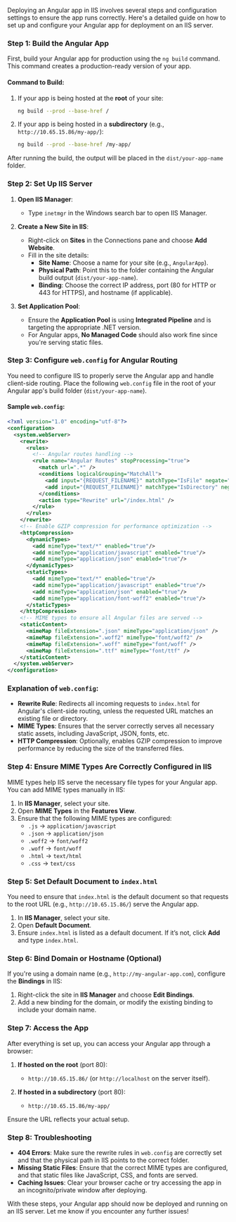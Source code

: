 Deploying an Angular app in IIS involves several steps and configuration settings to ensure the app runs correctly. Here's a detailed guide on how to set up and configure your Angular app for deployment on an IIS server.

### Step 1: Build the Angular App
First, build your Angular app for production using the `ng build` command. This command creates a production-ready version of your app.

#### Command to Build:

1. If your app is being hosted at the **root** of your site:
    ```bash
    ng build --prod --base-href /
    ```

2. If your app is being hosted in a **subdirectory** (e.g., `http://10.65.15.86/my-app/`):
    ```bash
    ng build --prod --base-href /my-app/
    ```

After running the build, the output will be placed in the `dist/your-app-name` folder.

### Step 2: Set Up IIS Server

1. **Open IIS Manager**:
   - Type `inetmgr` in the Windows search bar to open IIS Manager.

2. **Create a New Site in IIS**:
   - Right-click on **Sites** in the Connections pane and choose **Add Website**.
   - Fill in the site details:
     - **Site Name**: Choose a name for your site (e.g., `AngularApp`).
     - **Physical Path**: Point this to the folder containing the Angular build output (`dist/your-app-name`).
     - **Binding**: Choose the correct IP address, port (80 for HTTP or 443 for HTTPS), and hostname (if applicable).

3. **Set Application Pool**:
   - Ensure the **Application Pool** is using **Integrated Pipeline** and is targeting the appropriate .NET version.
   - For Angular apps, **No Managed Code** should also work fine since you're serving static files.

### Step 3: Configure `web.config` for Angular Routing

You need to configure IIS to properly serve the Angular app and handle client-side routing. Place the following `web.config` file in the root of your Angular app's build folder (`dist/your-app-name`).

#### Sample `web.config`:
```xml
<?xml version="1.0" encoding="utf-8"?>
<configuration>
  <system.webServer>
    <rewrite>
      <rules>
        <!-- Angular routes handling -->
        <rule name="Angular Routes" stopProcessing="true">
          <match url=".*" />
          <conditions logicalGrouping="MatchAll">
            <add input="{REQUEST_FILENAME}" matchType="IsFile" negate="true" />
            <add input="{REQUEST_FILENAME}" matchType="IsDirectory" negate="true" />
          </conditions>
          <action type="Rewrite" url="/index.html" />
        </rule>
      </rules>
    </rewrite>
    <!-- Enable GZIP compression for performance optimization -->
    <httpCompression>
      <dynamicTypes>
        <add mimeType="text/*" enabled="true"/>
        <add mimeType="application/javascript" enabled="true"/>
        <add mimeType="application/json" enabled="true"/>
      </dynamicTypes>
      <staticTypes>
        <add mimeType="text/*" enabled="true"/>
        <add mimeType="application/javascript" enabled="true"/>
        <add mimeType="application/json" enabled="true"/>
        <add mimeType="application/font-woff2" enabled="true"/>
      </staticTypes>
    </httpCompression>
    <!-- MIME types to ensure all Angular files are served -->
    <staticContent>
      <mimeMap fileExtension=".json" mimeType="application/json" />
      <mimeMap fileExtension=".woff2" mimeType="font/woff2" />
      <mimeMap fileExtension=".woff" mimeType="font/woff" />
      <mimeMap fileExtension=".ttf" mimeType="font/ttf" />
    </staticContent>
  </system.webServer>
</configuration>
```

### Explanation of `web.config`:
- **Rewrite Rule**: Redirects all incoming requests to `index.html` for Angular's client-side routing, unless the requested URL matches an existing file or directory.
- **MIME Types**: Ensures that the server correctly serves all necessary static assets, including JavaScript, JSON, fonts, etc.
- **HTTP Compression**: Optionally, enables GZIP compression to improve performance by reducing the size of the transferred files.

### Step 4: Ensure MIME Types Are Correctly Configured in IIS

MIME types help IIS serve the necessary file types for your Angular app. You can add MIME types manually in IIS:

1. In **IIS Manager**, select your site.
2. Open **MIME Types** in the **Features View**.
3. Ensure that the following MIME types are configured:
   - `.js` → `application/javascript`
   - `.json` → `application/json`
   - `.woff2` → `font/woff2`
   - `.woff` → `font/woff`
   - `.html` → `text/html`
   - `.css` → `text/css`

### Step 5: Set Default Document to `index.html`

You need to ensure that `index.html` is the default document so that requests to the root URL (e.g., `http://10.65.15.86/`) serve the Angular app.

1. In **IIS Manager**, select your site.
2. Open **Default Document**.
3. Ensure `index.html` is listed as a default document. If it’s not, click **Add** and type `index.html`.

### Step 6: Bind Domain or Hostname (Optional)

If you're using a domain name (e.g., `http://my-angular-app.com`), configure the **Bindings** in IIS:

1. Right-click the site in **IIS Manager** and choose **Edit Bindings**.
2. Add a new binding for the domain, or modify the existing binding to include your domain name.

### Step 7: Access the App

After everything is set up, you can access your Angular app through a browser:

1. **If hosted on the root** (port 80):
   - `http://10.65.15.86/` (or `http://localhost` on the server itself).

2. **If hosted in a subdirectory** (port 80):
   - `http://10.65.15.86/my-app/`

Ensure the URL reflects your actual setup.

### Step 8: Troubleshooting

- **404 Errors**: Make sure the rewrite rules in `web.config` are correctly set and that the physical path in IIS points to the correct folder.
- **Missing Static Files**: Ensure that the correct MIME types are configured, and that static files like JavaScript, CSS, and fonts are served.
- **Caching Issues**: Clear your browser cache or try accessing the app in an incognito/private window after deploying.

With these steps, your Angular app should now be deployed and running on an IIS server. Let me know if you encounter any further issues!